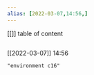 ```yaml
---
alias: [2022-03-07,14:56,]
---
```

[[]]
table of content
```toc
```

[[2022-03-07]] 14:56

```query
"environment c16"
```